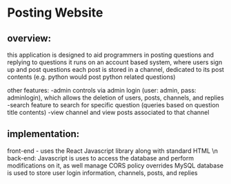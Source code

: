 # Posting Website

## overview:
this application is designed to aid programmers in posting questions and replying to questions 
it runs on an account based system, where users sign up and post questions
each post is stored in a channel, dedicated to its post contents (e.g. python would post python related questions)

other features:
-admin controls via admin login (user: admin, pass: adminlogin), which allows the deletion of users, posts, channels, and replies 
-search feature to search for specific question (queries based on question title contents)
-view channel and view posts associated to that channel 

## implementation:
front-end - uses the React Javascript library along with standard HTML
\n
back-end:
  Javascript is uses to access the database and perform modifications on it, as well manage CORS policy overrides 
  MySQL database is used to store user login information, channels, posts, and replies 



